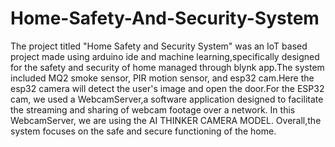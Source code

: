 # Home-Safety-And-Security-System
The project titled "Home Safety and Security System" was an IoT based project made using arduino ide and machine learning,specifically designed for the safety and security of home managed through blynk app.The system included  MQ2 smoke sensor, PIR motion sensor, and esp32 cam.Here the esp32 camera will detect the user's image and open the door.For the ESP32 cam, we used a WebcamServer,a software application designed to facilitate the streaming and sharing of webcam footage over a network. In this WebcamServer, we are using the AI THINKER CAMERA MODEL.
  Overall,the system focuses on the safe and secure functioning of the home.
